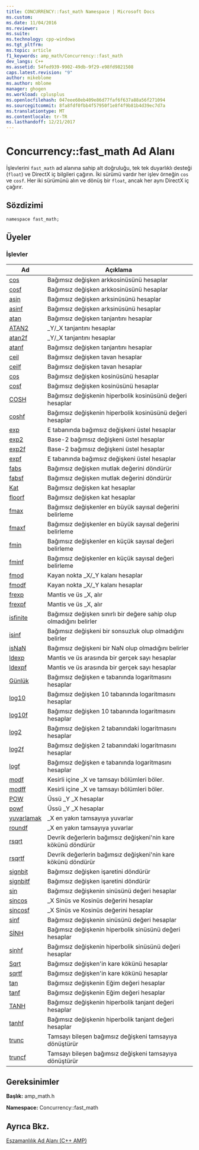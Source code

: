 ```yaml
---
title: CONCURRENCY::fast_math Namespace | Microsoft Docs
ms.custom: 
ms.date: 11/04/2016
ms.reviewer: 
ms.suite: 
ms.technology: cpp-windows
ms.tgt_pltfrm: 
ms.topic: article
f1_keywords: amp_math/Concurrency::fast_math
dev_langs: C++
ms.assetid: 54fed939-9902-49db-9f29-e98fd9821508
caps.latest.revision: "9"
author: mikeblome
ms.author: mblome
manager: ghogen
ms.workload: cplusplus
ms.openlocfilehash: 047eee60eb409e86d77faf6f637a88a56f271094
ms.sourcegitcommit: 8fa8fdf0fbb4f57950f1e8f4f9b81b4d39ec7d7a
ms.translationtype: MT
ms.contentlocale: tr-TR
ms.lasthandoff: 12/21/2017
---
```

# <a name="concurrencyfastmath-namespace"></a>Concurrency::fast_math Ad Alanı
İşlevlerini `fast_math` ad alanına sahip alt doğruluğu, tek tek duyarlıklı desteği (`float`) ve DirectX iç bilgileri çağırın. İki sürümü vardır her işlev örneğin `cos` ve `cosf`. Her iki sürümünü alın ve dönüş bir `float`, ancak her aynı DirectX iç çağırır.  
  
## <a name="syntax"></a>Sözdizimi  
  
```  
namespace fast_math;  
```  
  
## <a name="members"></a>Üyeler  
  
### <a name="functions"></a>İşlevler  
  
|Ad|Açıklama|  
|----------|-----------------|  
|[cos](concurrency-fast-math-namespace-functions.md#cos)|Bağımsız değişken arkkosinüsünü hesaplar|  
|[cosf](concurrency-fast-math-namespace-functions.md#cosf)|Bağımsız değişken arkkosinüsünü hesaplar|  
|[asin](concurrency-fast-math-namespace-functions.md#asin)|Bağımsız değişken arksinüsünü hesaplar|  
|[asinf](concurrency-fast-math-namespace-functions.md#asinf)|Bağımsız değişken arksinüsünü hesaplar|  
|[atan](concurrency-fast-math-namespace-functions.md#atan)|Bağımsız değişken tanjantını hesaplar|  
|[ATAN2](concurrency-fast-math-namespace-functions.md#atan2)|_Y/_X tanjantını hesaplar|  
|[atan2f](concurrency-fast-math-namespace-functions.md#atan2f)|_Y/_X tanjantını hesaplar|  
|[atanf](concurrency-fast-math-namespace-functions.md#atanf)|Bağımsız değişken tanjantını hesaplar|  
|[ceil](concurrency-fast-math-namespace-functions.md#ceil)|Bağımsız değişken tavan hesaplar|  
|[ceilf](concurrency-fast-math-namespace-functions.md#ceilf)|Bağımsız değişken tavan hesaplar|  
|[cos](concurrency-fast-math-namespace-functions.md#cos)|Bağımsız değişken kosinüsünü hesaplar|  
|[cosf](concurrency-fast-math-namespace-functions.md#cosf)|Bağımsız değişken kosinüsünü hesaplar|  
|[COSH](concurrency-fast-math-namespace-functions.md#cosh)|Bağımsız değişkenin hiperbolik kosinüsünü değeri hesaplar|  
|[coshf](concurrency-fast-math-namespace-functions.md#coshf)|Bağımsız değişkenin hiperbolik kosinüsünü değeri hesaplar|  
|[exp](concurrency-fast-math-namespace-functions.md#exp)|E tabanında bağımsız değişkeni üstel hesaplar|  
|[exp2](concurrency-fast-math-namespace-functions.md#exp2)|Base-2 bağımsız değişkeni üstel hesaplar|  
|[exp2f](concurrency-fast-math-namespace-functions.md#exp2f)|Base-2 bağımsız değişkeni üstel hesaplar|  
|[expf](concurrency-fast-math-namespace-functions.md#expf)|E tabanında bağımsız değişkeni üstel hesaplar|  
|[fabs](concurrency-fast-math-namespace-functions.md#fabs)|Bağımsız değişken mutlak değerini döndürür|  
|[fabsf](concurrency-fast-math-namespace-functions.md#fabsf)|Bağımsız değişken mutlak değerini döndürür|  
|[Kat](concurrency-fast-math-namespace-functions.md#floor)|Bağımsız değişken kat hesaplar|  
|[floorf](concurrency-fast-math-namespace-functions.md#floorf)|Bağımsız değişken kat hesaplar|  
|[fmax](concurrency-fast-math-namespace-functions.md#fmax)|Bağımsız değişkenler en büyük sayısal değerini belirleme|  
|[fmaxf](concurrency-fast-math-namespace-functions.md#fmaxf)|Bağımsız değişkenler en büyük sayısal değerini belirleme|  
|[fmin](concurrency-fast-math-namespace-functions.md#fmin)|Bağımsız değişkenler en küçük sayısal değeri belirleme|  
|[fminf](concurrency-fast-math-namespace-functions.md#fminf)|Bağımsız değişkenler en küçük sayısal değeri belirleme|  
|[fmod](concurrency-fast-math-namespace-functions.md#fmod)|Kayan nokta _X/_Y kalanı hesaplar|  
|[fmodf](concurrency-fast-math-namespace-functions.md#fmodf)|Kayan nokta _X/_Y kalanı hesaplar|  
|[frexp](concurrency-fast-math-namespace-functions.md#frexp)|Mantis ve üs _X, alır|  
|[frexpf](concurrency-fast-math-namespace-functions.md#frexpf)|Mantis ve üs _X, alır|  
|[isfinite](concurrency-fast-math-namespace-functions.md#isfinite)|Bağımsız değişken sınırlı bir değere sahip olup olmadığını belirler|  
|[isinf](concurrency-fast-math-namespace-functions.md#isinf)|Bağımsız değişkeni bir sonsuzluk olup olmadığını belirler|  
|[isNaN](concurrency-fast-math-namespace-functions.md#isnan)|Bağımsız değişkeni bir NaN olup olmadığını belirler|  
|[ldexp](concurrency-fast-math-namespace-functions.md#ldexp)|Mantis ve üs arasında bir gerçek sayı hesaplar|  
|[ldexpf](concurrency-fast-math-namespace-functions.md#ldexpf)|Mantis ve üs arasında bir gerçek sayı hesaplar|  
|[Günlük](concurrency-fast-math-namespace-functions.md#log)|Bağımsız değişken e tabanında logaritmasını hesaplar|  
|[log10](concurrency-fast-math-namespace-functions.md#log10)|Bağımsız değişken 10 tabanında logaritmasını hesaplar|  
|[log10f](concurrency-fast-math-namespace-functions.md#log10f)|Bağımsız değişken 10 tabanında logaritmasını hesaplar|  
|[log2](concurrency-fast-math-namespace-functions.md#log2)|Bağımsız değişken 2 tabanındaki logaritmasını hesaplar|  
|[log2f](concurrency-fast-math-namespace-functions.md#log2f)|Bağımsız değişken 2 tabanındaki logaritmasını hesaplar|  
|[logf](concurrency-fast-math-namespace-functions.md#logf)|Bağımsız değişken e tabanında logaritmasını hesaplar|  
|[modf](concurrency-fast-math-namespace-functions.md#modf)|Kesirli içine _X ve tamsayı bölümleri böler.|  
|[modff](concurrency-fast-math-namespace-functions.md#modff)|Kesirli içine _X ve tamsayı bölümleri böler.|  
|[POW](concurrency-fast-math-namespace-functions.md#pow)|Üssü _Y _X hesaplar|  
|[powf](concurrency-fast-math-namespace-functions.md#powf)|Üssü _Y _X hesaplar|  
|[yuvarlamak](concurrency-fast-math-namespace-functions.md#round)|_X en yakın tamsayıya yuvarlar|  
|[roundf](concurrency-fast-math-namespace-functions.md#roundf)|_X en yakın tamsayıya yuvarlar|  
|[rsqrt](concurrency-fast-math-namespace-functions.md#rsqrt)|Devrik değerlerin bağımsız değişkeni'nin kare kökünü döndürür|  
|[rsqrtf](concurrency-fast-math-namespace-functions.md#rsqrtf)|Devrik değerlerin bağımsız değişkeni'nin kare kökünü döndürür|  
|[signbit](concurrency-fast-math-namespace-functions.md#signbit)|Bağımsız değişken işaretini döndürür|  
|[signbitf](concurrency-fast-math-namespace-functions.md#signbitf)|Bağımsız değişken işaretini döndürür|  
|[sin](concurrency-fast-math-namespace-functions.md#sin)|Bağımsız değişkenin sinüsünü değeri hesaplar|  
|[sincos](concurrency-fast-math-namespace-functions.md#sincos)|_X Sinüs ve Kosinüs değerini hesaplar|  
|[sincosf](concurrency-fast-math-namespace-functions.md#sincosf)|_X Sinüs ve Kosinüs değerini hesaplar|  
|[sinf](concurrency-fast-math-namespace-functions.md#sinf)|Bağımsız değişkenin sinüsünü değeri hesaplar|  
|[SİNH](concurrency-fast-math-namespace-functions.md#sinh)|Bağımsız değişkenin hiperbolik sinüsünü değeri hesaplar|  
|[sinhf](concurrency-fast-math-namespace-functions.md#sinhf)|Bağımsız değişkenin hiperbolik sinüsünü değeri hesaplar|  
|[Sqrt](concurrency-fast-math-namespace-functions.md#sqrt)|Bağımsız değişken'in kare kökünü hesaplar|  
|[sqrtf](concurrency-fast-math-namespace-functions.md#sqrtf)|Bağımsız değişken'in kare kökünü hesaplar|  
|[tan](concurrency-fast-math-namespace-functions.md#tan)|Bağımsız değişkenin Eğim değeri hesaplar|  
|[tanf](concurrency-fast-math-namespace-functions.md#tanf)|Bağımsız değişkenin Eğim değeri hesaplar|  
|[TANH](concurrency-fast-math-namespace-functions.md#tanh)|Bağımsız değişkenin hiperbolik tanjant değeri hesaplar|  
|[tanhf](concurrency-fast-math-namespace-functions.md#tanhf)|Bağımsız değişkenin hiperbolik tanjant değeri hesaplar|  
|[trunc](concurrency-fast-math-namespace-functions.md#trunc)|Tamsayı bileşen bağımsız değişkeni tamsayıya dönüştürür|  
|[truncf](concurrency-fast-math-namespace-functions.md#truncf)|Tamsayı bileşen bağımsız değişkeni tamsayıya dönüştürür|  

## <a name="requirements"></a>Gereksinimler  
 **Başlık:** amp_math.h  
  
 **Namespace:** Concurrency::fast_math  
  
## <a name="see-also"></a>Ayrıca Bkz.  
 [Eşzamanlılık Ad Alanı (C++ AMP)](concurrency-namespace-cpp-amp.md)
